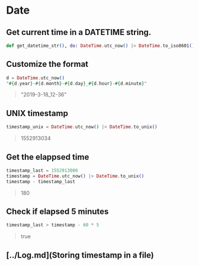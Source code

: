 # Date

## Get current time in a DATETIME string.

```ex
def get_datetime_str(), do: DateTime.utc_now() |> DateTime.to_iso8601()
```

## Customize the format

```ex
d = DateTime.utc_now()
"#{d.year}-#{d.month}-#{d.day}_#{d.hour}-#{d.minute}"
```
> "2019-3-18_12-36"

## UNIX timestamp

```ex
timestamp_unix = DateTime.utc_now() |> DateTime.to_unix()
```
> 1552913034

## Get the elappsed time

```ex
timestamp_last = 1552913000
timestamp = DateTime.utc_now() |> DateTime.to_unix()
timestamp - timestamp_last
```
> 180

## Check if elapsed 5 minutes

```ex
timestamp_last > timestamp - 60 * 5
```
> true

## [../Log.md](Storing timestamp in a file)